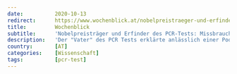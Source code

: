 ```yaml
---
date:          2020-10-13
redirect:      https://www.wochenblick.at/nobelpreistraeger-und-erfinder-des-pcr-tests-missbrauch-moeglich/
title:         Wochenblick
subtitle:      'Nobelpreisträger und Erfinder des PCR-Tests: Missbrauch möglich'
description:   'Der "Vater" des PCR Tests erklärte anlässlich einer Podiumsdiskussion, dass man die Resultate durchaus missbrauchen könne.'
country:       [AT]
categories:    [Wissenschaft]
tags:          [pcr-test]
---
```

